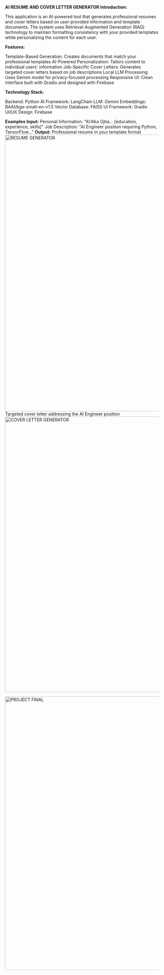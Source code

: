**AI RESUME AND COVER LETTER GENERATOR**
**Introduction:**

This application is an AI-powered tool that generates professional resumes and cover letters based on user-provided information and template documents. The system uses Retrieval-Augmented Generation (RAG) technology to maintain formatting consistency with your provided templates while personalizing the content for each user.

**Features:**

 Template-Based Generation: Creates documents that match your professional templates
 AI-Powered Personalization: Tailors content to individual users' information
 Job-Specific Cover Letters: Generates targeted cover letters based on job descriptions
 Local LLM Processing: Uses Gemini model for privacy-focused processing
 Responsive UI: Clean interface built with Gradio and designed with Firebase

**Technology Stack:**

 Backend: Python
 AI Framework: LangChain
 LLM: Gemini
 Embeddings: BAAI/bge-small-en-v1.5
 Vector Database: FAISS
 UI Framework: Gradio
 UI/UX Design: Firebase

**Examples**
**Input:**
 Personal Information: "Kritika Ojha... [education, experience, skills]"
 Job Description: "AI Engineer position requiring Python, TensorFlow..."
**Output:**
 Professional resume in your template format
 <img width="1385" height="902" alt="RESUME GENERATOR" src="https://github.com/user-attachments/assets/e648df8d-81b1-4990-896e-8d9939e6cbc6" />
 Targeted cover letter addressing the AI Engineer position
 <img width="1172" height="898" alt="COVER LETTER GENERATOR" src="https://github.com/user-attachments/assets/f09d0440-62ef-4e1e-be1e-496b24c8e901" />


 <img width="1918" height="892" alt="PROJECT FINAL" src="https://github.com/user-attachments/assets/31ffad89-2129-4d3e-84ca-3e6e0f4d1116" />

